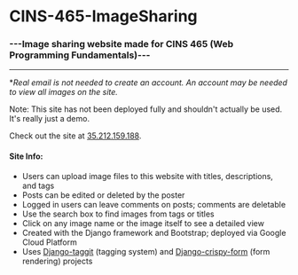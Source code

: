 # CINS-465-ImageSharing

### ---Image sharing website made for CINS 465 (Web Programming Fundamentals)---
____
*_Real email is not needed to create an account. An account may be needed to view all images on the site._

Note: This site has not been deployed fully and shouldn't actually be used. It's really just a demo.

Check out the site at [35.212.159.188](http://35.212.159.188).

#### Site Info:

- Users can upload image files to this website with titles, descriptions, and tags
- Posts can be edited or deleted by the poster 
- Logged in users can leave comments on posts; comments are deletable
- Use the search box to find images from tags or titles
- Click on any image name or the image itself to see a detailed view
- Created with the Django framework and Bootstrap; deployed via Google Cloud Platform
- Uses [Django-taggit](https://github.com/django-crispy-forms/django-crispy-forms) (tagging system) and [Django-crispy-form](https://github.com/jazzband/django-taggit) (form rendering) projects

